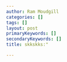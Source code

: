```yaml
---
author: Ram Moudgill
categories: []
tags: []
layout: post
primaryKeywords: []
secondaryKeywords: []
title: skkskks:"

---
```


